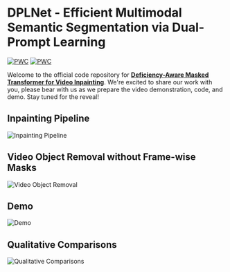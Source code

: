 
# DPLNet - Efficient Multimodal Semantic Segmentation via Dual-Prompt Learning

[![PWC](https://img.shields.io/endpoint.svg?url=https://paperswithcode.com/badge/deficiency-aware-masked-transformer-for-video/video-inpainting-on-davis)](https://paperswithcode.com/sota/video-inpainting-on-davis?p=deficiency-aware-masked-transformer-for-video)
[![PWC](https://img.shields.io/endpoint.svg?url=https://paperswithcode.com/badge/deficiency-aware-masked-transformer-for-video/video-inpainting-on-youtube-vos)](https://paperswithcode.com/sota/video-inpainting-on-youtube-vos?p=deficiency-aware-masked-transformer-for-video)

Welcome to the official code repository for [**Deficiency-Aware Masked Transformer for Video Inpainting**](https://arxiv.org/abs/2307.08629). We're excited to share our work with you, please bear with us as we prepare the video demonstration, code, and demo. Stay tuned for the reveal!



## Inpainting Pipeline


![Inpainting Pipeline](assets/pipeline.jpg)



## Video Object Removal without Frame-wise Masks


![Video Object Removal](assets/text-guided.jpg)

## Demo


![Demo](assets/demo.jpg)




## Qualitative Comparisons


![Qualitative Comparisons](assets/qualitative.jpg)
